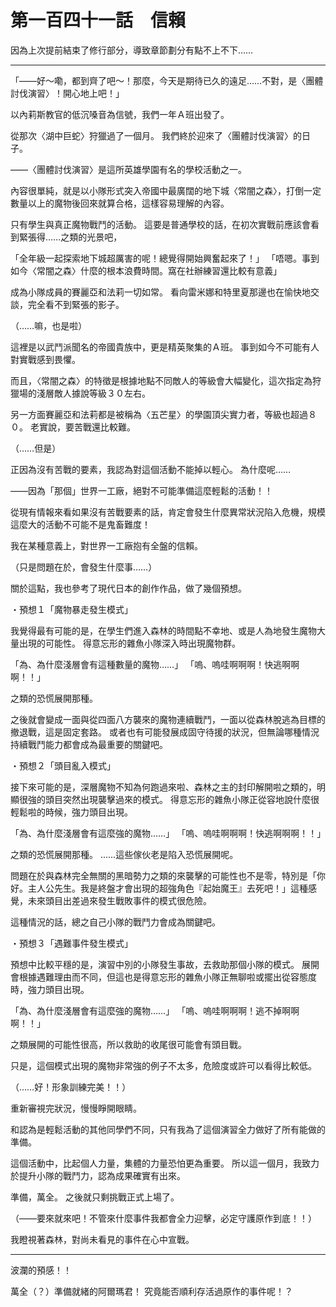 # 第一百四十一話　信賴

因為上次提前結束了修行部分，導致章節劃分有點不上不下……

---

「――好～嘞，都到齊了吧～！那麼，今天是期待已久的遠足……不對，是〈團體討伐演習〉！開心地上吧！」

以內莉斯教官的低沉嗓音為信號，我們一年Ａ班出發了。

從那次〈湖中巨蛇〉狩獵過了一個月。
我們終於迎來了〈團體討伐演習〉的日子。

――〈團體討伐演習〉是這所英雄學園有名的學校活動之一。

內容很單純，就是以小隊形式突入帝國中最廣闊的地下城〈常闇之森〉，打倒一定數量以上的魔物後回來就算合格，這樣容易理解的內容。

只有學生與真正魔物戰鬥的活動。
這要是普通學校的話，在初次實戰前應該會看到緊張得……之類的光景吧，

「全年級一起探索地下城超厲害的呢！總覺得開始興奮起來了！」
「唔嗯。事到如今〈常闇之森〉什麼的根本浪費時間。窩在社辦練習還比較有意義」

成為小隊成員的賽麗亞和法莉一切如常。
看向雷米娜和特里夏那邊也在愉快地交談，完全看不到緊張的影子。

（……嘛，也是啦）

這裡是以武鬥派聞名的帝國貴族中，更是精英聚集的Ａ班。
事到如今不可能有人對實戰感到畏懼。

而且，〈常闇之森〉的特徵是根據地點不同敵人的等級會大幅變化，這次指定為狩獵場的淺層敵人據說等級３０左右。

另一方面賽麗亞和法莉都是被稱為〈五芒星〉的學園頂尖實力者，等級也超過８０。
老實說，要苦戰還比較難。

（……但是）

正因為沒有苦戰的要素，我認為對這個活動不能掉以輕心。
為什麼呢……

――因為「那個」世界一工廠，絕對不可能準備這麼輕鬆的活動！！

從現有情報來看如果沒有苦戰要素的話，肯定會發生什麼異常狀況陷入危機，規模這麼大的活動不可能不是鬼畜難度！

我在某種意義上，對世界一工廠抱有全盤的信賴。

（只是問題在於，會發生什麼事……）

關於這點，我也參考了現代日本的創作作品，做了幾個預想。

・預想１「魔物暴走發生模式」

我覺得最有可能的是，在學生們進入森林的時間點不幸地、或是人為地發生魔物大量出現的可能性。
得意忘形的雜魚小隊深入時出現魔物群。

「為、為什麼淺層會有這種數量的魔物……」
「嗚、嗚哇啊啊啊！快逃啊啊啊！！」

之類的恐慌展開那種。

之後就會變成一面與從四面八方襲來的魔物連續戰鬥，一面以從森林脫逃為目標的撤退戰，這是固定套路。
或者也有可能發展成固守待援的狀況，但無論哪種情況持續戰鬥能力都會成為最重要的關鍵吧。

・預想２「頭目亂入模式」

接下來可能的是，深層魔物不知為何跑過來啦、森林之主的封印解開啦之類的，明顯很強的頭目突然出現襲擊過來的模式。
得意忘形的雜魚小隊正從容地說什麼很輕鬆啦的時候，強力頭目出現。

「為、為什麼淺層會有這麼強的魔物……」
「嗚、嗚哇啊啊啊！快逃啊啊啊！！」

之類的恐慌展開那種。
……這些傢伙老是陷入恐慌展開呢。

問題在於與森林完全無關的黑暗勢力之類的來襲擊的可能性也不是零，特別是「你好。主人公先生。我是終盤才會出現的超強角色『起始魔王』去死吧！」這種感覺，未來頭目出差過來發生戰敗事件的模式很危險。

這種情況的話，總之自己小隊的戰鬥力會成為關鍵吧。

・預想３「遇難事件發生模式」

預想中比較平穩的是，演習中別的小隊發生事故，去救助那個小隊的模式。
展開會根據遇難理由而不同，但這也是得意忘形的雜魚小隊正無聊啦或擺出從容態度時，強力頭目出現。

「為、為什麼淺層會有這麼強的魔物……」
「嗚、嗚哇啊啊啊！逃不掉啊啊啊！！」

之類展開的可能性很高，所以救助的收尾很可能會有頭目戰。

只是，這個模式出現的魔物非常強的例子不太多，危險度或許可以看得比較低。

（……好！形象訓練完美！！）

重新審視完狀況，慢慢睜開眼睛。

和認為是輕鬆活動的其他同學們不同，只有我為了這個演習全力做好了所有能做的準備。

這個活動中，比起個人力量，集體的力量恐怕更為重要。
所以這一個月，我致力於提升小隊的戰鬥力，認為成果確實有出來。

準備，萬全。
之後就只剩挑戰正式上場了。

（――要來就來吧！不管來什麼事件我都會全力迎擊，必定守護原作到底！！）

我瞪視著森林，對尚未看見的事件在心中宣戰。

---

波瀾的預感！！

萬全（？）準備就緒的阿爾瑪君！
究竟能否順利存活過原作的事件呢！？